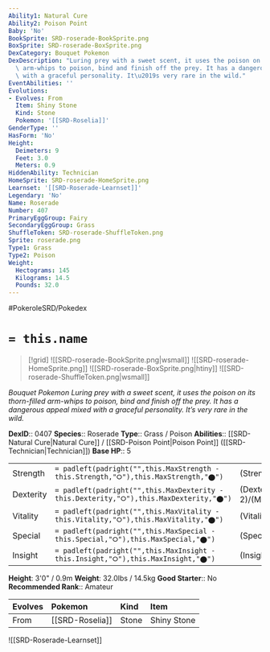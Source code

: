 ```yaml
---
Ability1: Natural Cure
Ability2: Poison Point
Baby: 'No'
BookSprite: SRD-roserade-BookSprite.png
BoxSprite: SRD-roserade-BoxSprite.png
DexCategory: Bouquet Pokemon
DexDescription: "Luring prey with a sweet scent, it uses the poison on its thorn-filled\
  \ arm-whips to poison, bind and finish off the prey. It has a dangerous appeal mixed\
  \ with a graceful personality. It\u2019s very rare in the wild."
EventAbilities: ''
Evolutions:
- Evolves: From
  Item: Shiny Stone
  Kind: Stone
  Pokemon: '[[SRD-Roselia]]'
GenderType: ''
HasForm: 'No'
Height:
  Deimeters: 9
  Feet: 3.0
  Meters: 0.9
HiddenAbility: Technician
HomeSprite: SRD-roserade-HomeSprite.png
Learnset: '[[SRD-Roserade-Learnset]]'
Legendary: 'No'
Name: Roserade
Number: 407
PrimaryEggGroup: Fairy
SecondaryEggGroup: Grass
ShuffleToken: SRD-roserade-ShuffleToken.png
Sprite: roserade.png
Type1: Grass
Type2: Poison
Weight:
  Hectograms: 145
  Kilograms: 14.5
  Pounds: 32.0
---
```


#PokeroleSRD/Pokedex

# `= this.name`

> [!grid]
> ![[SRD-roserade-BookSprite.png|wsmall]]
> ![[SRD-roserade-HomeSprite.png]]
> ![[SRD-roserade-BoxSprite.png|htiny]]
> ![[SRD-roserade-ShuffleToken.png|wsmall]]


*Bouquet Pokemon*
*Luring prey with a sweet scent, it uses the poison on its thorn-filled arm-whips to poison, bind and finish off the prey. It has a dangerous appeal mixed with a graceful personality. It’s very rare in the wild.*

**DexID**:: 0407
**Species**:: Roserade
**Type**:: Grass / Poison
**Abilities**:: [[SRD-Natural Cure|Natural Cure]] / [[SRD-Poison Point|Poison Point]] ([[SRD-Technician|Technician]])
**Base HP**:: 5

|           |                                                                                        |                                          |
| --------- | -------------------------------------------------------------------------------------- | ---------------------------------------- |
| Strength  | `= padleft(padright("",this.MaxStrength - this.Strength,"⭘"),this.MaxStrength,"⬤")`    | (Strength::2)/(MaxStrength::5)   |
| Dexterity | `= padleft(padright("",this.MaxDexterity - this.Dexterity,"⭘"),this.MaxDexterity,"⬤")` | (Dexterity:: 2)/(MaxDexterity::5) |
| Vitality  | `= padleft(padright("",this.MaxVitality - this.Vitality,"⭘"),this.MaxVitality,"⬤")`    | (Vitality::2)/(MaxVitality::4)   |
| Special   | `= padleft(padright("",this.MaxSpecial - this.Special,"⭘"),this.MaxSpecial,"⬤")`       | (Special::3)/(MaxSpecial::7)     |
| Insight   | `= padleft(padright("",this.MaxInsight - this.Insight,"⭘"),this.MaxInsight,"⬤")`       | (Insight::3)/(MaxInsight::6)     |

**Height**: 3'0" / 0.9m
**Weight**: 32.0lbs / 14.5kg
**Good Starter**:: No
**Recommended Rank**:: Amateur

| Evolves   | Pokemon         | Kind   | Item        |
|:----------|:----------------|:-------|:------------|
| From      | [[SRD-Roselia]] | Stone  | Shiny Stone |

![[SRD-Roserade-Learnset]]